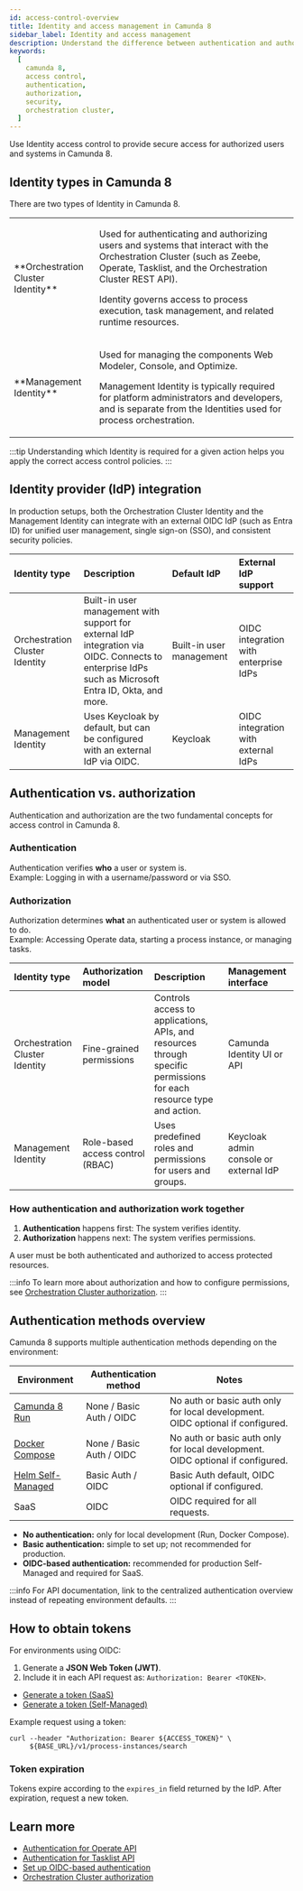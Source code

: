 ```yaml
---
id: access-control-overview
title: Identity and access management in Camunda 8
sidebar_label: Identity and access management
description: Understand the difference between authentication and authorization in Camunda 8, and how they work together to secure your orchestration cluster.
keywords:
  [
    camunda 8,
    access control,
    authentication,
    authorization,
    security,
    orchestration cluster,
  ]
---
```


Use Identity access control to provide secure access for authorized users and systems in Camunda 8.

## Identity types in Camunda 8

There are two types of Identity in Camunda 8.

<table className="table-callout">
<tr>
    <td width="30%">**Orchestration Cluster Identity**</td>
    <td><p>Used for authenticating and authorizing users and systems that interact with the Orchestration Cluster (such as Zeebe, Operate, Tasklist, and the Orchestration Cluster REST API).</p><p>Identity governs access to process execution, task management, and related runtime resources.</p></td>
</tr>
<tr style={{ backgroundColor: 'var(--ifm-table-background)'}}>
    <td width="30%">**Management Identity**</td>
    <td><p>Used for managing the components Web Modeler, Console, and Optimize.</p><p>Management Identity is typically required for platform administrators and developers, and is separate from the Identities used for process orchestration.</p></td>
</tr>
</table>

:::tip
Understanding which Identity is required for a given action helps you apply the correct access control policies.
:::

## Identity provider (IdP) integration

In production setups, both the Orchestration Cluster Identity and the Management Identity can integrate with an external OIDC IdP (such as Entra ID) for unified user management, single sign-on (SSO), and consistent security policies.

| Identity type                  | Description                                                                                                                                          | Default IdP              | External IdP support                  |
| :----------------------------- | :--------------------------------------------------------------------------------------------------------------------------------------------------- | :----------------------- | :------------------------------------ |
| Orchestration Cluster Identity | Built-in user management with support for external IdP integration via OIDC. Connects to enterprise IdPs such as Microsoft Entra ID, Okta, and more. | Built-in user management | OIDC integration with enterprise IdPs |
| Management Identity            | Uses Keycloak by default, but can be configured with an external IdP via OIDC.                                                                       | Keycloak                 | OIDC integration with external IdPs   |

## Authentication vs. authorization

Authentication and authorization are the two fundamental concepts for access control in Camunda 8.

### Authentication

Authentication verifies **who** a user or system is.  
Example: Logging in with a username/password or via SSO.

### Authorization

Authorization determines **what** an authenticated user or system is allowed to do.  
Example: Accessing Operate data, starting a process instance, or managing tasks.

| Identity type                  | Authorization model              | Description                                                                                                          | Management interface                   |
| :----------------------------- | :------------------------------- | :------------------------------------------------------------------------------------------------------------------- | :------------------------------------- |
| Orchestration Cluster Identity | Fine-grained permissions         | Controls access to applications, APIs, and resources through specific permissions for each resource type and action. | Camunda Identity UI or API             |
| Management Identity            | Role-based access control (RBAC) | Uses predefined roles and permissions for users and groups.                                                          | Keycloak admin console or external IdP |

### How authentication and authorization work together

1. **Authentication** happens first: The system verifies identity.
2. **Authorization** happens next: The system verifies permissions.

A user must be both authenticated and authorized to access protected resources.

:::info
To learn more about authorization and how to configure permissions, see [Orchestration Cluster authorization](./authorizations.md).
:::

## Authentication methods overview

Camunda 8 supports multiple authentication methods depending on the environment:

| Environment                                                                            | Authentication method    | Notes                                                                          |
| -------------------------------------------------------------------------------------- | ------------------------ | ------------------------------------------------------------------------------ |
| [Camunda 8 Run](../../self-managed/quickstart/developer-quickstart/c8run.md)           | None / Basic Auth / OIDC | No auth or basic auth only for local development. OIDC optional if configured. |
| [Docker Compose](../../self-managed/quickstart/developer-quickstart/docker-compose.md) | None / Basic Auth / OIDC | No auth or basic auth only for local development. OIDC optional if configured. |
| [Helm Self-Managed](/self-managed/deployment/helm/install/index.md)                    | Basic Auth / OIDC        | Basic Auth default, OIDC optional if configured.                               |
| SaaS                                                                                   | OIDC                     | OIDC required for all requests.                                                |

- **No authentication:** only for local development (Run, Docker Compose).
- **Basic authentication:** simple to set up; not recommended for production.
- **OIDC-based authentication:** recommended for production Self-Managed and required for SaaS.

:::info
For API documentation, link to the centralized authentication overview instead of repeating environment defaults.
:::

## How to obtain tokens

For environments using OIDC:

1. Generate a **JSON Web Token (JWT)**.
2. Include it in each API request as: `Authorization: Bearer <TOKEN>`.

- [Generate a token (SaaS)](/components/console/manage-clusters/manage-api-clients.md#create-a-client)
- [Generate a token (Self-Managed)](/self-managed/components/orchestration-cluster/identity/connect-external-identity-provider.md)

Example request using a token:

```shell
curl --header "Authorization: Bearer ${ACCESS_TOKEN}" \
     ${BASE_URL}/v1/process-instances/search
```

### Token expiration

Tokens expire according to the `expires_in` field returned by the IdP. After expiration, request a new token.

## Learn more

- [Authentication for Operate API](../operate-api/authentication.md)
- [Authentication for Tasklist API](../tasklist-api/authentication.md)
- [Set up OIDC-based authentication](../../self-managed/components/orchestration-cluster/identity/connect-external-identity-provider.md)
- [Orchestration Cluster authorization](./authorizations.md)
